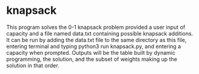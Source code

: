 # knapsack

This program solves the 0-1 knapsack problem provided a user input of capacity and a file named data.txt containing possible knapsack additions.
It can be run by adding the data.txt file to the same directory as this file, entering terminal and typing python3 run knapsack.py, and entering a capacity when prompted. Outputs will be the table built by dynamic programming, the solution, and the subset of weights making up the solution in that order.
